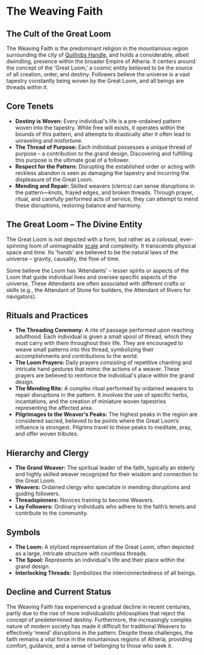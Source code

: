 # The Weaving Faith

## The Cult of the Great Loom

The Weaving Faith is the predominant religion in the mountainous region surrounding the city of [Quillnibs Handle](/geography/settlement/city/quillnibs-handle.md), and holds a considerable, albeit dwindling, presence within the broader Empire of Atheria. It centers around the concept of the 'Great Loom,' a cosmic entity believed to be the source of all creation, order, and destiny. Followers believe the universe is a vast tapestry constantly being woven by the Great Loom, and all beings are threads within it.

## Core Tenets

*   **Destiny is Woven:** Every individual's life is a pre-ordained pattern woven into the tapestry. While free will exists, it operates within the bounds of this pattern, and attempts to drastically alter it often lead to unraveling and misfortune.
*   **The Thread of Purpose:** Each individual possesses a unique thread of purpose – a contribution to the grand design. Discovering and fulfilling this purpose is the ultimate goal of a follower.
*   **Respect for the Pattern:** Disrupting the established order or acting with reckless abandon is seen as damaging the tapestry and incurring the displeasure of the Great Loom.
*   **Mending and Repair:** Skilled weavers (clerics) can sense disruptions in the pattern—knots, frayed edges, and broken threads. Through prayer, ritual, and carefully performed acts of service, they can attempt to mend these disruptions, restoring balance and harmony.

## The Great Loom – The Divine Entity

The Great Loom is not depicted with a form, but rather as a colossal, ever-spinning loom of unimaginable [scale](/geography/landmark/scale.md) and complexity. It transcends physical space and time. Its 'hands' are believed to be the natural laws of the universe – gravity, causality, the flow of time.

Some believe the Loom has 'Attendants' – lesser spirits or aspects of the Loom that guide individual lives and oversee specific aspects of the universe. These Attendants are often associated with different crafts or skills (e.g., the Attendant of Stone for builders, the Attendant of Rivers for navigators).

## Rituals and Practices

*   **The Threading Ceremony:** A rite of passage performed upon reaching adulthood. Each individual is given a small spool of thread, which they must carry with them throughout their life. They are encouraged to weave small patterns into this thread, symbolizing their accomplishments and contributions to the world.
*   **The Loom Prayers:** Daily prayers consisting of repetitive chanting and intricate hand gestures that mimic the actions of a weaver. These prayers are believed to reinforce the individual's place within the grand design.
*   **The Mending Rite:** A complex ritual performed by ordained weavers to repair disruptions in the pattern. It involves the use of specific herbs, incantations, and the creation of miniature woven tapestries representing the affected area.
*   **Pilgrimages to the Weaver's Peaks:** The highest peaks in the region are considered sacred, believed to be points where the Great Loom’s influence is strongest. Pilgrims travel to these peaks to meditate, pray, and offer woven tributes.

## Hierarchy and Clergy

*   **The Grand Weaver:** The spiritual leader of the faith, typically an elderly and highly skilled weaver recognized for their wisdom and connection to the Great Loom.
*   **Weavers:** Ordained clergy who specialize in mending disruptions and guiding followers.
*   **Threadspinners:** Novices training to become Weavers.
*   **Lay Followers:** Ordinary individuals who adhere to the faith’s tenets and contribute to the community.

## Symbols

*   **The Loom:** A stylized representation of the Great Loom, often depicted as a large, intricate structure with countless threads.
*   **The Spool:** Represents an individual's life and their place within the grand design.
*   **Interlocking Threads:** Symbolizes the interconnectedness of all beings.

## Decline and Current Status

The Weaving Faith has experienced a gradual decline in recent centuries, partly due to the rise of more individualistic philosophies that reject the concept of predetermined destiny. Furthermore, the increasingly complex nature of modern society has made it difficult for traditional Weavers to effectively ‘mend’ disruptions in the pattern. Despite these challenges, the faith remains a vital force in the mountainous regions of Atheria, providing comfort, guidance, and a sense of belonging to those who seek it.
